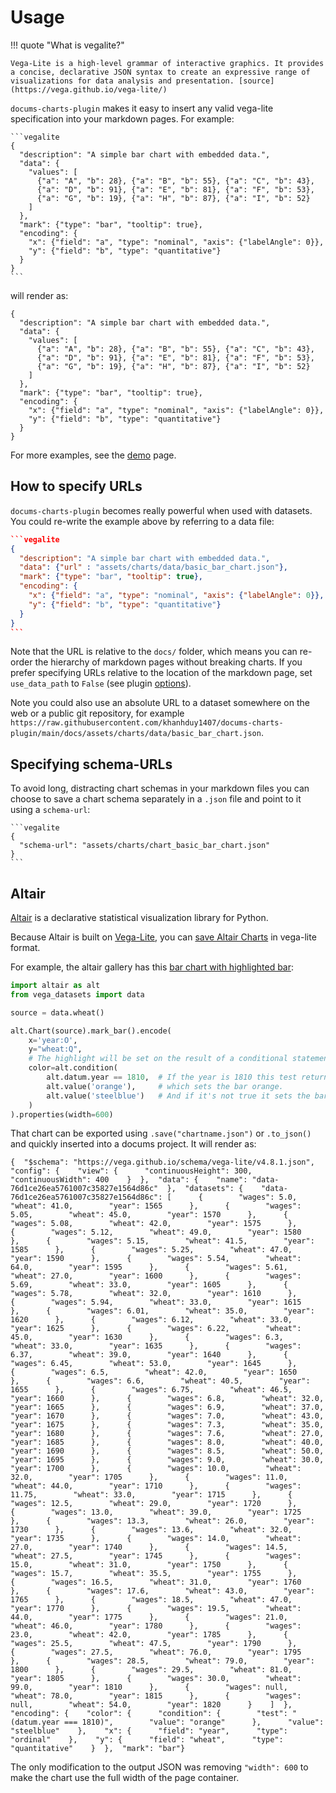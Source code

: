 # Usage

!!! quote "What is vegalite?"

    Vega-Lite is a high-level grammar of interactive graphics. It provides a concise, declarative JSON syntax to create an expressive range of visualizations for data analysis and presentation. [source](https://vega.github.io/vega-lite/)

`docums-charts-plugin` makes it easy to insert any valid vega-lite specification into your markdown pages. For example:

````
```vegalite
{
  "description": "A simple bar chart with embedded data.",
  "data": {
    "values": [
      {"a": "A", "b": 28}, {"a": "B", "b": 55}, {"a": "C", "b": 43},
      {"a": "D", "b": 91}, {"a": "E", "b": 81}, {"a": "F", "b": 53},
      {"a": "G", "b": 19}, {"a": "H", "b": 87}, {"a": "I", "b": 52}
    ]
  },
  "mark": {"type": "bar", "tooltip": true},
  "encoding": {
    "x": {"field": "a", "type": "nominal", "axis": {"labelAngle": 0}},
    "y": {"field": "b", "type": "quantitative"}
  }
}
```
````

will render as:

```vegalite
{
  "description": "A simple bar chart with embedded data.",
  "data": {
    "values": [
      {"a": "A", "b": 28}, {"a": "B", "b": 55}, {"a": "C", "b": 43},
      {"a": "D", "b": 91}, {"a": "E", "b": 81}, {"a": "F", "b": 53},
      {"a": "G", "b": 19}, {"a": "H", "b": 87}, {"a": "I", "b": 52}
    ]
  },
  "mark": {"type": "bar", "tooltip": true},
  "encoding": {
    "x": {"field": "a", "type": "nominal", "axis": {"labelAngle": 0}},
    "y": {"field": "b", "type": "quantitative"}
  }
}
```

For more examples, see the [demo](demo.md) page.

## How to specify URLs

`docums-charts-plugin` becomes really powerful when used with datasets. You could re-write the example above by referring to a data file:

````json hl_lines="4"
```vegalite 
{
  "description": "A simple bar chart with embedded data.",
  "data": {"url" : "assets/charts/data/basic_bar_chart.json"},
  "mark": {"type": "bar", "tooltip": true},
  "encoding": {
    "x": {"field": "a", "type": "nominal", "axis": {"labelAngle": 0}},
    "y": {"field": "b", "type": "quantitative"}
  }
}
```
````

Note that the URL is relative to the `docs/` folder, which means you can re-order the hierarchy of markdown pages without breaking charts. If you prefer specifying URLs relative to the location of the markdown page, set `use_data_path` to `False` (see plugin [options](options.md)).

Note you could also use an absolute URL to a dataset somewhere on the web or a public git repository, for example `https://raw.githubusercontent.com/khanhduy1407/docums-charts-plugin/main/docs/assets/charts/data/basic_bar_chart.json`.

## Specifying schema-URLs

To avoid long, distracting chart schemas in your markdown files you can choose to save a chart schema separately in a `.json` file and point to it using a `schema-url`:

````
```vegalite
{
  "schema-url": "assets/charts/chart_basic_bar_chart.json"
}
```
````

## Altair

[Altair](https://altair-viz.github.io/index.html) is a declarative statistical visualization library for Python.

Because Altair is built on [Vega-Lite](http://vega.github.io/vega-lite), you can [save Altair Charts](https://altair-viz.github.io/user_guide/saving_charts.html) in vega-lite format. 

For example, the altair gallery has this [bar chart with highlighted bar](https://altair-viz.github.io/gallery/bar_chart_with_highlighted_bar.html):

```python
import altair as alt
from vega_datasets import data

source = data.wheat()

alt.Chart(source).mark_bar().encode(
    x='year:O',
    y="wheat:Q",
    # The highlight will be set on the result of a conditional statement
    color=alt.condition(
        alt.datum.year == 1810,  # If the year is 1810 this test returns True,
        alt.value('orange'),     # which sets the bar orange.
        alt.value('steelblue')   # And if it's not true it sets the bar steelblue.
    )
).properties(width=600)
```

That chart can be exported using `.save("chartname.json")` or `.to_json()` and quickly inserted into a docums project. It will render as:

```vegalite
{  "$schema": "https://vega.github.io/schema/vega-lite/v4.8.1.json",  "config": {    "view": {      "continuousHeight": 300,      "continuousWidth": 400    }  },  "data": {    "name": "data-76d1ce26ea5761007c35827e1564d86c"  },  "datasets": {    "data-76d1ce26ea5761007c35827e1564d86c": [      {        "wages": 5.0,        "wheat": 41.0,        "year": 1565      },      {        "wages": 5.05,        "wheat": 45.0,        "year": 1570      },      {        "wages": 5.08,        "wheat": 42.0,        "year": 1575      },      {        "wages": 5.12,        "wheat": 49.0,        "year": 1580      },      {        "wages": 5.15,        "wheat": 41.5,        "year": 1585      },      {        "wages": 5.25,        "wheat": 47.0,        "year": 1590      },      {        "wages": 5.54,        "wheat": 64.0,        "year": 1595      },      {        "wages": 5.61,        "wheat": 27.0,        "year": 1600      },      {        "wages": 5.69,        "wheat": 33.0,        "year": 1605      },      {        "wages": 5.78,        "wheat": 32.0,        "year": 1610      },      {        "wages": 5.94,        "wheat": 33.0,        "year": 1615      },      {        "wages": 6.01,        "wheat": 35.0,        "year": 1620      },      {        "wages": 6.12,        "wheat": 33.0,        "year": 1625      },      {        "wages": 6.22,        "wheat": 45.0,        "year": 1630      },      {        "wages": 6.3,        "wheat": 33.0,        "year": 1635      },      {        "wages": 6.37,        "wheat": 39.0,        "year": 1640      },      {        "wages": 6.45,        "wheat": 53.0,        "year": 1645      },      {        "wages": 6.5,        "wheat": 42.0,        "year": 1650      },      {        "wages": 6.6,        "wheat": 40.5,        "year": 1655      },      {        "wages": 6.75,        "wheat": 46.5,        "year": 1660      },      {        "wages": 6.8,        "wheat": 32.0,        "year": 1665      },      {        "wages": 6.9,        "wheat": 37.0,        "year": 1670      },      {        "wages": 7.0,        "wheat": 43.0,        "year": 1675      },      {        "wages": 7.3,        "wheat": 35.0,        "year": 1680      },      {        "wages": 7.6,        "wheat": 27.0,        "year": 1685      },      {        "wages": 8.0,        "wheat": 40.0,        "year": 1690      },      {        "wages": 8.5,        "wheat": 50.0,        "year": 1695      },      {        "wages": 9.0,        "wheat": 30.0,        "year": 1700      },      {        "wages": 10.0,        "wheat": 32.0,        "year": 1705      },      {        "wages": 11.0,        "wheat": 44.0,        "year": 1710      },      {        "wages": 11.75,        "wheat": 33.0,        "year": 1715      },      {        "wages": 12.5,        "wheat": 29.0,        "year": 1720      },      {        "wages": 13.0,        "wheat": 39.0,        "year": 1725      },      {        "wages": 13.3,        "wheat": 26.0,        "year": 1730      },      {        "wages": 13.6,        "wheat": 32.0,        "year": 1735      },      {        "wages": 14.0,        "wheat": 27.0,        "year": 1740      },      {        "wages": 14.5,        "wheat": 27.5,        "year": 1745      },      {        "wages": 15.0,        "wheat": 31.0,        "year": 1750      },      {        "wages": 15.7,        "wheat": 35.5,        "year": 1755      },      {        "wages": 16.5,        "wheat": 31.0,        "year": 1760      },      {        "wages": 17.6,        "wheat": 43.0,        "year": 1765      },      {        "wages": 18.5,        "wheat": 47.0,        "year": 1770      },      {        "wages": 19.5,        "wheat": 44.0,        "year": 1775      },      {        "wages": 21.0,        "wheat": 46.0,        "year": 1780      },      {        "wages": 23.0,        "wheat": 42.0,        "year": 1785      },      {        "wages": 25.5,        "wheat": 47.5,        "year": 1790      },      {        "wages": 27.5,        "wheat": 76.0,        "year": 1795      },      {        "wages": 28.5,        "wheat": 79.0,        "year": 1800      },      {        "wages": 29.5,        "wheat": 81.0,        "year": 1805      },      {        "wages": 30.0,        "wheat": 99.0,        "year": 1810      },      {        "wages": null,        "wheat": 78.0,        "year": 1815      },      {        "wages": null,        "wheat": 54.0,        "year": 1820      }    ]  },  "encoding": {    "color": {      "condition": {        "test": "(datum.year === 1810)",        "value": "orange"      },      "value": "steelblue"    },    "x": {      "field": "year",      "type": "ordinal"    },    "y": {      "field": "wheat",      "type": "quantitative"    }  },  "mark": "bar"}
```

The only modification to the output JSON was removing `"width": 600` to make the chart use the full width of the page container.